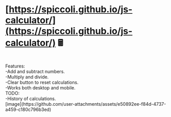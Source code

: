 # [https://spiccoli.github.io/js-calculator/](https://spiccoli.github.io/js-calculator/) 🖩
<br>
Features:
<br>
-Add and subtract numbers.<br>
-Multiply and divide.<br>
-Clear button to reset calculations.<br>
-Works both desktop and mobile.<br>
TODO:<br>
-History of calculations.<br>
[image](https://github.com/user-attachments/assets/e50892ee-f84d-4737-a459-c180c796b3ed)

